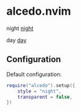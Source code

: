 # alcedo.nvim
night
[night](./images/night.png)

day
[day](./images/day.png)

## Configuration
Default configuration:
```lua
require("alcedo").setup({
    style = "night",
    transparent = false,
})
```

